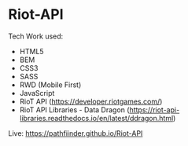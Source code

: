 # Riot-API

Tech Work used:
- HTML5
- BEM
- CSS3
- SASS
- RWD (Mobile First)
- JavaScript
- RioT API (https://developer.riotgames.com/)
- RioT API Libraries - Data Dragon (https://riot-api-libraries.readthedocs.io/en/latest/ddragon.html)

Live: https://pathfiinder.github.io/Riot-API
